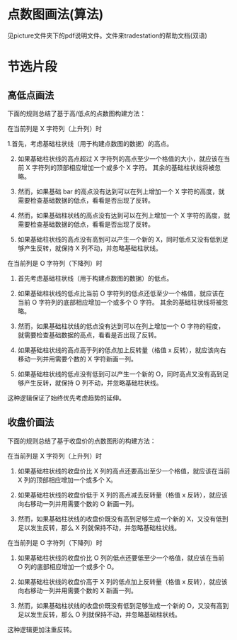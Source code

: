 # 点数图画法(算法)
 
见picture文件夹下的pdf说明文件。文件来tradestation的帮助文档(双语)

# 节选片段

## 高低点画法

下面的规则总结了基于高/低点的点数图构建方法：

 在当前列是 X 字符列（上升列）时
 
  1.首先，考虑基础柱状线（用于构建点数图的数据）的高点。
  
  2. 如果基础柱状线的高点超过 X 字符列的高点至少一个格值的大小，就应该在当前 X 字符列的顶部相应增加一个或多个 X 字符。 其余的基础柱状线将被忽略。
  
  3. 然而，如果基础 bar 的高点没有达到可以在列上增加一个 X 字符的高度，就需要检查基础数据的低点，看看是否出现了反转。
  
  4. 然而，如果基础柱状线的高点没有达到可以在列上增加一个 X 字符的高度，就需要检查基础数据的低点，看看是否出现了反转。
  
  5. 如果基础柱状线的高点没有高到可以产生一个新的 X，同时低点又没有低到足够产生反转，就保持 X 列不动，并忽略基础柱状线。
  
 在当前列是 O 字符列（下降列）时
 
  1. 首先考虑基础柱状线（用于构建点数图的数据）的低点。
  
  2. 如果基础柱状线的低点比当前 O 字符列的低点还低至少一个格值，就应该在当前 O 字符列的底部相应增加一个或多个 O 字符。 其余的基础柱状线将被忽略。
  
  3. 然而，如果基础柱状线的低点没有达到可以在列上增加一个 O 字符的程度，就需要检查基础数据的高点，看看是否出现了反转。
  
  4. 如果基础柱状线的高点高于列的低点加上反转量（格值 x 反转），就应该向右移动一列并用需要个数的 X 字符新画一列。
  
  5. 如果基础柱状线的低点没有低到可以产生一个新的 O，同时高点又没有高到足够产生反转，就保持 O 列不动，并忽略基础柱状线。
  
 这种逻辑保证了始终优先考虑趋势的延伸。
  
## 收盘价画法

下面的规则总结了基于收盘价的点数图形的构建方法：

 在当前列是 X 字符列（上升列）时
 
  1. 如果基础柱状线的收盘价比 X 列的高点还要高出至少一个格值，就应该在当前 X 列的顶部相应增加一个或多个 X。
  
  2. 如果基础柱状线的收盘价低于 X 列的高点减去反转量（格值 x 反转），就应该向右移动一列并用需要个数的 O 新画一列。
  
  3. 然而，如果基础柱状线的收盘价既没有高到足够生成一个新的 X，又没有低到足以发生反转，那么 X 列就保持不动，并忽略基础柱状线。
  
 在当前列是 O 字符列（下降列）时
 
  1. 如果基础柱状线的收盘价比 O 列的低点还要低至少一个格值，就应该在当前 O 列的底部相应增加一个或多个 O。
  
  2. 如果基础柱状线的收盘价高于 X 列的低点加上反转量（格值 x 反转），就应该向右移动一列并用需要个数的 X 新画一列。
  
  3. 然而，如果基础柱状线的收盘价既没有低到足够生成一个新的 O，又没有高到足以发生反转，那么 O 列就保持不动，并忽略基础柱状线。
  
 这种逻辑更加注重反转。
